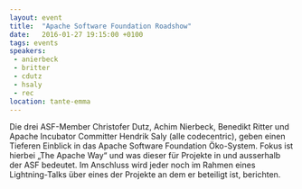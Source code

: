 ```yaml
---
layout: event
title:  "Apache Software Foundation Roadshow"
date:   2016-01-27 19:15:00 +0100
tags: events
speakers: 
 - anierbeck
 - britter
 - cdutz
 - hsaly
 - rec
location: tante-emma
---
```


Die drei ASF-Member Christofer Dutz, Achim Nierbeck, Benedikt Ritter und Apache Incubator Committer Hendrik Saly (alle codecentric), geben einen Tieferen Einblick in das Apache Software Foundation Öko-System. Fokus ist hierbei „The Apache Way“ und was dieser für Projekte in und ausserhalb der ASF bedeutet. Im Anschluss wird jeder noch im Rahmen eines Lightning-Talks über eines der Projekte an dem er beteiligt ist, berichten.
